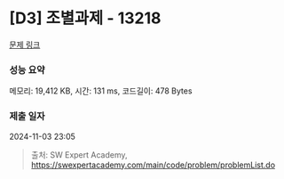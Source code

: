 # [D3] 조별과제 - 13218 

[문제 링크](https://swexpertacademy.com/main/code/problem/problemDetail.do?contestProbId=AXzjvCCq-PwDFASs) 

### 성능 요약

메모리: 19,412 KB, 시간: 131 ms, 코드길이: 478 Bytes

### 제출 일자

2024-11-03 23:05



> 출처: SW Expert Academy, https://swexpertacademy.com/main/code/problem/problemList.do